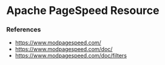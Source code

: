 
Apache PageSpeed Resource
====

### References
* https://www.modpagespeed.com/
* https://www.modpagespeed.com/doc/
* https://www.modpagespeed.com/doc/filters
